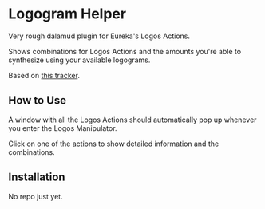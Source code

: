 # Logogram Helper

Very rough dalamud plugin for Eureka's Logos Actions.

Shows combinations for Logos Actions and the amounts you're able to synthesize using your available logograms.

Based on [this tracker](https://ffxiv-eureka.com/logograms).

## How to Use
A window with all the Logos Actions should automatically pop up whenever you enter the Logos Manipulator.

Click on one of the actions to show detailed information and the combinations.

## Installation
No repo just yet.
